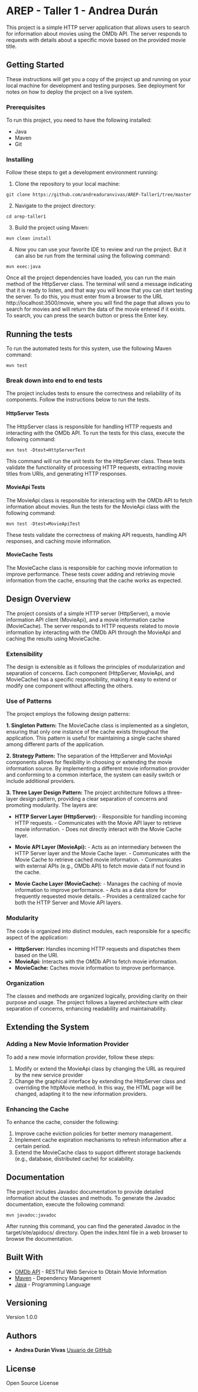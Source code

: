 # AREP - Taller 1 - Andrea Durán

This project is a simple HTTP server application that allows users to search for information about movies using the OMDb API. The server responds to requests with details about a specific movie based on the provided movie title.

## Getting Started

These instructions will get you a copy of the project up and running on your local machine for development and testing purposes. See deployment for notes on how to deploy the project on a live system.

### Prerequisites

To run this project, you need to have the following installed:

 - Java
 - Maven
 - Git

### Installing

Follow these steps to get a development environment running:

1. Clone the repository to your local machine:

```
git clone https://github.com/andreaduranvivas/AREP-Taller1/tree/master
```

2. Navigate to the project directory:

```
cd arep-taller1
```

3. Build the project using Maven:

```
mvn clean install
```
4. Now you can use your favorite IDE to review and run the project. But it can also be run from the terminal using the following command:

```
mvn exec:java
```
Once all the project dependencies have loaded, you can run the main method of the HttpServer class. The terminal will send a message indicating that it is ready to listen, and that way you will know that you can start testing the server. To do this, you must enter from a browser to the URL http://localhost:3500/movie, where you will find the page that allows you to search for movies and will return the data of the movie entered if it exists.
To search, you can press the search button or press the Enter key.


## Running the tests

To run the automated tests for this system, use the following Maven command:

```
mvn test
```


### Break down into end to end tests

The project includes tests to ensure the correctness and reliability of its components. Follow the instructions below to run the tests.

#### HttpServer Tests

The HttpServer class is responsible for handling HTTP requests and interacting with the OMDb API. To run the tests for this class, execute the following command:

```
mvn test -Dtest=HttpServerTest
```

This command will run the unit tests for the HttpServer class. These tests validate the functionality of processing HTTP requests, extracting movie titles from URIs, and generating HTTP responses.

#### MovieApi Tests

The MovieApi class is responsible for interacting with the OMDb API to fetch information about movies. Run the tests for the MovieApi class with the following command:
```
mvn test -Dtest=MovieApiTest
```
These tests validate the correctness of making API requests, handling API responses, and caching movie information.


#### MovieCache Tests

The MovieCache class is responsible for caching movie information to improve performance.
These tests cover adding and retrieving movie information from the cache, ensuring that the cache works as expected.


## Design Overview

The project consists of a simple HTTP server (HttpServer), a movie information API client (MovieApi), and a movie information cache (MovieCache). The server responds to HTTP requests related to movie information by interacting with the OMDb API through the MovieApi and caching the results using MovieCache.

###  Extensibility

The design is extensible as it follows the principles of modularization and separation of concerns. Each component (HttpServer, MovieApi, and MovieCache) has a specific responsibility, making it easy to extend or modify one component without affecting the others.

###  Use of Patterns

The project employs the following design patterns:

**1. Singleton Pattern:** The MovieCache class is implemented as a singleton, ensuring that only one instance of the cache exists throughout the application. This pattern is useful for maintaining a single cache shared among different parts of the application.

**2. Strategy Pattern:** The separation of the HttpServer and MovieApi components allows for flexibility in choosing or extending the movie information source. By implementing a different movie information provider and conforming to a common interface, the system can easily switch or include additional providers.

**3. Three Layer Design Pattern:** The project architecture follows a three-layer design pattern, providing a clear separation of concerns and promoting modularity. The layers are:

- **HTTP Server Layer (HttpServer):**
        - Responsible for handling incoming HTTP requests.
        - Communicates with the Movie API layer to retrieve movie information.
        - Does not directly interact with the Movie Cache layer. 

- **Movie API Layer (MovieApi):**
        - Acts as an intermediary between the HTTP Server layer and the Movie Cache layer.
        - Communicates with the Movie Cache to retrieve cached movie information.
        - Communicates with external APIs (e.g., OMDb API) to fetch movie data if not found in the cache.

- **Movie Cache Layer (MovieCache):**
        - Manages the caching of movie information to improve performance.
        - Acts as a data store for frequently requested movie details.
        - Provides a centralized cache for both the HTTP Server and Movie API layers.

###  Modularity

The code is organized into distinct modules, each responsible for a specific aspect of the application:

- **HttpServer:** Handles incoming HTTP requests and dispatches them based on the URI.
- **MovieApi:** Interacts with the OMDb API to fetch movie information.
- **MovieCache:** Caches movie information to improve performance.

###  Organization

The classes and methods are organized logically, providing clarity on their purpose and usage. The project follows a layered architecture with clear separation of concerns, enhancing readability and maintainability.

## Extending the System

### Adding a New Movie Information Provider

To add a new movie information provider, follow these steps:

1. Modify or extend the MovieApi class by changing the URL as required by the new service provider
2. Change the graphical interface by extending the HttpServer class and overriding the httpMovie method. In this way, the HTML page will be changed, adapting it to the new information providers.

### Enhancing the Cache

To enhance the cache, consider the following:

1. Improve cache eviction policies for better memory management.
2. Implement cache expiration mechanisms to refresh information after a certain period.
3. Extend the MovieCache class to support different storage backends (e.g., database, distributed cache) for scalability.

## Documentation

The project includes Javadoc documentation to provide detailed information about the classes and methods. To generate the Javadoc documentation, execute the following command:

```
mvn javadoc:javadoc
```
After running this command, you can find the generated Javadoc in the target/site/apidocs/ directory. Open the index.html file in a web browser to browse the documentation.


## Built With

* [OMDb API](https://www.omdbapi.com/) - RESTful Web Service to Obtain Movie Information
* [Maven](https://maven.apache.org/) - Dependency Management
* [Java](https://www.java.com/es/) - Programming Language


## Versioning

Version 1.0.0

## Authors

* **Andrea Durán Vivas**  [Usuario de GitHub](https://github.com/andreaduranvivas)

## License

Open Source License